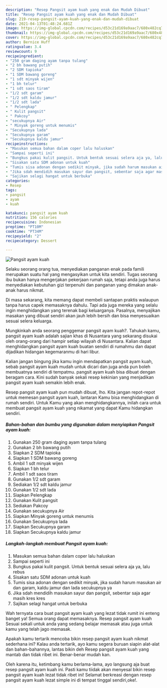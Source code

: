 ```yaml
---
description: "Resep Pangsit ayam kuah yang enak dan Mudah Dibuat"
title: "Resep Pangsit ayam kuah yang enak dan Mudah Dibuat"
slug: 219-resep-pangsit-ayam-kuah-yang-enak-dan-mudah-dibuat
date: 2021-04-13T01:48:24.681Z
image: https://img-global.cpcdn.com/recipes/d53c21d169a9aac7/680x482cq70/pangsit-ayam-kuah-foto-resep-utama.jpg
thumbnail: https://img-global.cpcdn.com/recipes/d53c21d169a9aac7/680x482cq70/pangsit-ayam-kuah-foto-resep-utama.jpg
cover: https://img-global.cpcdn.com/recipes/d53c21d169a9aac7/680x482cq70/pangsit-ayam-kuah-foto-resep-utama.jpg
author: Bernice Huff
ratingvalue: 3.4
reviewcount: 9
recipeingredient:
- "250 gram daging ayam tanpa tulang"
- "2 bh bawang putih"
- "2 SDM tapioka"
- "1 SDM bawang goreng"
- "1 sdt minyak wijen"
- "1 bh telur"
- "1 sdt saos tiram"
- "1/2 sdt garam"
- "1/2 sdt kaldu jamur"
- "1/2 sdt lada"
- " Pelengkap"
- " Kulit pangsit"
- " Pakcoy"
- "secukupnya Air"
- " Minyak goreng untuk menumis"
- "Secukupnya lada"
- "Secukupnya garam"
- "Secukupnya kaldu jamur"
recipeinstructions:
- "Masukan semua bahan dalam coper lalu haluskan"
- "Sampai seperti ini"
- "Bungkus pakai kulit pangsit. Untuk bentuk sesuai selera aja ya, lalu rebus"
- "Sisakan satu SDM adonan untuk kuah"
- "Tumis sisa adonan dengan sedikit minyak, jika sudah harum masukan air dan garam, kaldu jamur dan lada secukupnya ya"
- "Jika sdah mendidih masukan sayur dan pangsit, sebentar saja agar masih kres kres"
- "Sajikan selagi hangat untuk berbuka"
categories:
- Resep
tags:
- pangsit
- ayam
- kuah

katakunci: pangsit ayam kuah 
nutrition: 156 calories
recipecuisine: Indonesian
preptime: "PT10M"
cooktime: "PT34M"
recipeyield: "2"
recipecategory: Dessert

---
```



![Pangsit ayam kuah](https://img-global.cpcdn.com/recipes/d53c21d169a9aac7/680x482cq70/pangsit-ayam-kuah-foto-resep-utama.jpg)

Selaku seorang orang tua, menyediakan panganan enak pada famili merupakan suatu hal yang mengasyikan untuk kita sendiri. Tugas seorang ibu bukan hanya mengerjakan pekerjaan rumah saja, tetapi anda juga harus menyediakan kebutuhan gizi terpenuhi dan panganan yang dimakan anak-anak harus nikmat.

Di masa  sekarang, kita memang dapat membeli santapan praktis walaupun tanpa harus capek memasaknya dahulu. Tapi ada juga mereka yang selalu ingin menghidangkan yang terenak bagi keluarganya. Pasalnya, menyajikan masakan yang dibuat sendiri akan jauh lebih bersih dan bisa menyesuaikan sesuai selera keluarga. 



Mungkinkah anda seorang penggemar pangsit ayam kuah?. Tahukah kamu, pangsit ayam kuah adalah sajian khas di Nusantara yang sekarang disukai oleh orang-orang dari hampir setiap wilayah di Nusantara. Kalian dapat menghidangkan pangsit ayam kuah buatan sendiri di rumahmu dan dapat dijadikan hidangan kegemaranmu di hari libur.

Kalian jangan bingung jika kamu ingin mendapatkan pangsit ayam kuah, sebab pangsit ayam kuah mudah untuk dicari dan juga anda pun boleh membuatnya sendiri di tempatmu. pangsit ayam kuah bisa dibuat dengan beragam cara. Kini sudah banyak sekali resep kekinian yang menjadikan pangsit ayam kuah semakin lebih enak.

Resep pangsit ayam kuah pun mudah dibuat, lho. Kita jangan repot-repot untuk memesan pangsit ayam kuah, lantaran Kamu bisa menghidangkan di rumah sendiri. Untuk Kamu yang akan menghidangkannya, inilah cara untuk membuat pangsit ayam kuah yang nikamat yang dapat Kamu hidangkan sendiri.

<!--inarticleads1-->

##### Bahan-bahan dan bumbu yang digunakan dalam menyiapkan Pangsit ayam kuah:

1. Gunakan 250 gram daging ayam tanpa tulang
1. Gunakan 2 bh bawang putih
1. Siapkan 2 SDM tapioka
1. Siapkan 1 SDM bawang goreng
1. Ambil 1 sdt minyak wijen
1. Siapkan 1 bh telur
1. Ambil 1 sdt saos tiram
1. Gunakan 1/2 sdt garam
1. Sediakan 1/2 sdt kaldu jamur
1. Gunakan 1/2 sdt lada
1. Siapkan  Pelengkap
1. Gunakan  Kulit pangsit
1. Sediakan  Pakcoy
1. Gunakan secukupnya Air
1. Siapkan  Minyak goreng untuk menumis
1. Gunakan Secukupnya lada
1. Siapkan Secukupnya garam
1. Siapkan Secukupnya kaldu jamur




<!--inarticleads2-->

##### Langkah-langkah membuat Pangsit ayam kuah:

1. Masukan semua bahan dalam coper lalu haluskan
1. Sampai seperti ini
1. Bungkus pakai kulit pangsit. Untuk bentuk sesuai selera aja ya, lalu rebus
1. Sisakan satu SDM adonan untuk kuah
1. Tumis sisa adonan dengan sedikit minyak, jika sudah harum masukan air dan garam, kaldu jamur dan lada secukupnya ya
1. Jika sdah mendidih masukan sayur dan pangsit, sebentar saja agar masih kres kres
1. Sajikan selagi hangat untuk berbuka




Wah ternyata cara buat pangsit ayam kuah yang lezat tidak rumit ini enteng banget ya! Semua orang dapat memasaknya. Resep pangsit ayam kuah Sesuai sekali untuk anda yang sedang belajar memasak atau juga untuk kamu yang telah jago memasak.

Apakah kamu tertarik mencoba bikin resep pangsit ayam kuah nikmat sederhana ini? Kalau anda tertarik, ayo kamu segera buruan siapin alat-alat dan bahan-bahannya, lantas bikin deh Resep pangsit ayam kuah yang mantab dan tidak ribet ini. Benar-benar mudah kan. 

Oleh karena itu, ketimbang kamu berlama-lama, ayo langsung aja buat resep pangsit ayam kuah ini. Pasti kamu tiidak akan menyesal bikin resep pangsit ayam kuah lezat tidak ribet ini! Selamat berkreasi dengan resep pangsit ayam kuah lezat simple ini di tempat tinggal sendiri,oke!.

